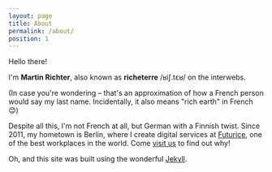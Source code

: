 ```yaml
---
layout: page
title: About
permalink: /about/
position: 1
---
```


Hello there!

I'm __Martin Richter__, also known as __richeterre__ /ʁiʃ.tɛʁ/ on the interwebs.

(In case you're wondering – that's an approximation of how a French person would say my last name. Incidentally, it also means "rich earth" in French :blush:)

Despite all this, I'm not French at all, but German with a Finnish twist. Since 2011, my hometown is Berlin, where I create digital services at [Futurice][futurice-twitter], one of the best workplaces in the world. Come [visit us][futurice-address] to find out why!

Oh, and this site was built using the wonderful [Jekyll][jekyll].

[futurice-twitter]: http://www.twitter.com/futurice
[futurice-address]: http://www.futurice.com/contact#berlin
[jekyll]: http://jekyllrb.com
